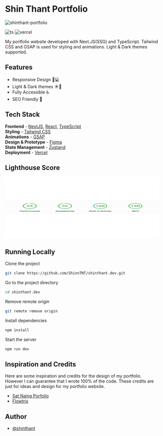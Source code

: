 # Shin Thant Portfolio

![shinthant-portfolio](https://i.ibb.co/m5bYtw6/responsive-showcase.png)

![ts](https://badgen.net/badge/Built%20With/TypeScript/blue) ![vercel](https://img.shields.io/github/deployments/satnaing/my-portfolio/production?label=vercel&logo=vercel&logoColor=white)

My portfolio website developed with Next.JS(SSG) and TypeScript. Tailwind CSS and GSAP is used for styling and animations. Light & Dark themes supported.

## Features

- Responsive Design 📱💻
- Light & Dark themes ☀️🌙
- Fully Accessible ♿️
- SEO Friendly 🔎

## Tech Stack

**Frontend** - [NextJS](https://nextjs.org/), [React](https://reactjs.org/), [TypeScript](https://www.typescriptlang.org/)  
**Styling** - [Tailwind CSS](https://tailwindcss.com/)  
**Animations** - [GSAP](https://greenstock.com/)  
**Design & Prototype** - [Figma](https://figma.com/)  
**State Management** - [Zustand](https://zustand-demo.pmnd.rs/)  
**Deployment** - [Vercel](https://vercel.com/)

## Lighthouse Score

<a href="https://pagespeed.web.dev/analysis/https-devshinthant-vercel-app/sgswm7q59t?form_factor=desktop">
<img width="630" height="200px" alt="Shin Thant Portfolio Website Lighthouse Score" src="public/lighthouse.svg">
<a>

## Running Locally

Clone the project

```bash
git clone https://github.com/ShinnTNT/shinthant.dev.git
```

Go to the project directory

```bash
cd shinthant.dev
```

Remove remote origin

```bash
git remote remove origin
```

Install dependencies

```bash
npm install
```

Start the server

```bash
npm run dev
```

## Inspiration and Credits

Here are some inspiration and credits for the design of my portfolio. However I can guarantee that I wrote 100% of the code. These credits are just for ideas and design for my portfolio website.

- [Sat Naing Porfolio](https://satnaing.dev/)
- [Flowtrix](https://www.flowtrix.co/)

## Author

- [@shinthant](https://devshinthant.vercel.app/)
